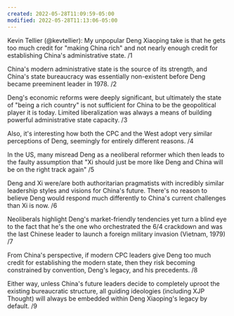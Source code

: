 ```yaml
---
created: 2022-05-28T11:09:59-05:00
modified: 2022-05-28T11:13:06-05:00
---
```


Kevin Tellier (@kevtellier): My unpopular Deng Xiaoping take is that he gets too much credit for "making China rich" and not nearly enough credit for establishing China's administrative state. /1

China's modern administrative state is the source of its strength, and China's state bureaucracy was essentially non-existent before Deng became preeminent leader in 1978. /2

Deng's economic reforms were deeply significant, but ultimately the state of "being a rich country" is not sufficient for China to be the geopolitical player it is today. Limited liberalization was always a means of building powerful administrative state capacity. /3

Also, it's interesting how both the CPC and the West adopt very similar perceptions of Deng, seemingly for entirely different reasons. /4

In the US, many misread Deng as a neoliberal reformer which then leads to the faulty assumption that "Xi should just be more like Deng and China will be on the right track again" /5

Deng and Xi were/are both authoritarian pragmatists with incredibly similar leadership styles and visions for China's future. There's no reason to believe Deng would respond much differently to China's current challenges than Xi is now. /6

Neoliberals highlight Deng's market-friendly tendencies yet turn a blind eye to the fact that he's the one who orchestrated the 6/4 crackdown and was the last Chinese leader to launch a foreign military invasion (Vietnam, 1979) /7

From China's perspective, if modern CPC leaders give Deng too much credit for establishing the modern state, then they risk becoming constrained by convention, Deng's legacy, and his precedents. /8

Either way, unless China's future leaders decide to completely uproot the existing bureaucratic structure, all guiding ideologies (including XJP Thought) will always be embedded within Deng Xiaoping's legacy by default. /9
